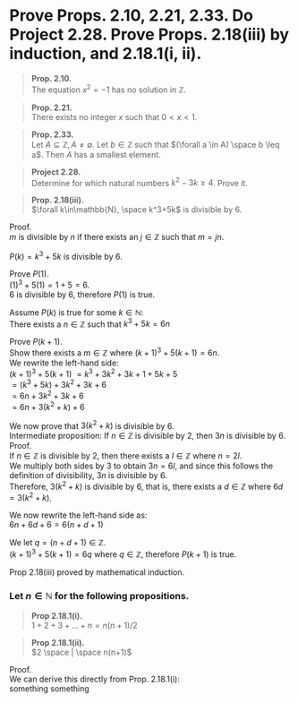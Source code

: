 # Prove Props. 2.10, 2.21, 2.33. Do Project 2.28. Prove Props. 2.18(iii) by induction, and 2.18.1(i, ii).  

> **Prop. 2.10.**  
> The equation $x^2=-1$ has no solution in $\mathbb{Z}$.  

> **Prop. 2.21.**  
> There exists no integer $x$ such that $0<x<1$.  

> **Prop. 2.33.**  
> Let $A \subseteq \mathbb{Z}, A\neq\emptyset$.  Let $b\in\mathbb{Z}$ such that $(\forall a \in A) \space b \leq a$.  Then $A$ has a smallest element.  

> **Project 2.28.**  
> Determine for which natural numbers $k^2-3k\geq 4$. Prove it.  




> **Prop. 2.18(iii).**  
> $\forall k\in\mathbb{N}, \space k^3+5k$ is divisible by 6.

Proof.  
$m$ is divisible by $n$ if there exists an $j\in\mathbb{Z}$ such that $m=jn$.  

$P(k)=k^3+5k$ is divisible by 6.  

Prove $P(1)$.  
$(1)^3+5(1)=1+5=6$.  
$6$ is divisible by $6$, therefore $P(1)$ is true.  

Assume $P(k)$ is true for some $k\in\mathbb{N}$:  
There exists a $n\in\mathbb{Z}$ such that $k^3+5k=6n$  

Prove $P(k+1)$.  
Show there exists a $m\in\mathbb{Z}$ where $(k+1)^3+5(k+1)=6n$.  
We rewrite the left-hand side:  
$(k+1)^3+5(k+1)$
$=k^3+3k^2+3k+1+5k+5$   
$=(k^3+5k)+3k^2+3k+6$  
$=6n+3k^2+3k+6$  
$=6n+3(k^2+k)+6$  

We now prove that $3(k^2+k)$ is divisible by 6.  
Intermediate proposition: If $n\in\mathbb{Z}$ is divisible by $2$, then $3n$ is divisible by $6$.  
Proof.  
If $n\in\mathbb{Z}$ is divisible by $2$, then there exists a $l\in\mathbb{Z}$ where $n=2l$.  
We multiply both sides by $3$ to obtain $3n=6l$, and since this follows the definition of divisibility, $3n$ is divisible by $6$.  
Therefore, $3(k^2+k)$ is divisible by $6$, that is, there exists a $d\in\mathbb{Z}$ where $6d=3(k^2+k)$.  

We now rewrite the left-hand side as:  
$6n+6d+6=6(n+d+1)$

We let $q=(n+d+1)\in\mathbb{Z}$.  
$(k+1)^3+5(k+1)=6q$ where $q\in\mathbb{Z}$, therefore $P(k+1)$ is true.  

Prop 2.18(iii) proved by mathematical induction.  

### Let $n\in\mathbb{N}$ for the following propositions.  

> **Prop 2.18.1(i).**  
> $1+2+3+...+n = n(n+1)/2$  


> **Prop 2.18.1(ii).**  
> $2 \space | \space n(n+1)$  

Proof.  
We can derive this directly from Prop. 2.18.1(i):  
something something


